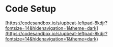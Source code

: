 # Code Setup

[https://codesandbox.io/s/upbeat-leftpad-8kdjr?fontsize=14&hidenavigation=1&theme=dark](https://codesandbox.io/s/upbeat-leftpad-8kdjr?fontsize=14&hidenavigation=1&theme=dark)